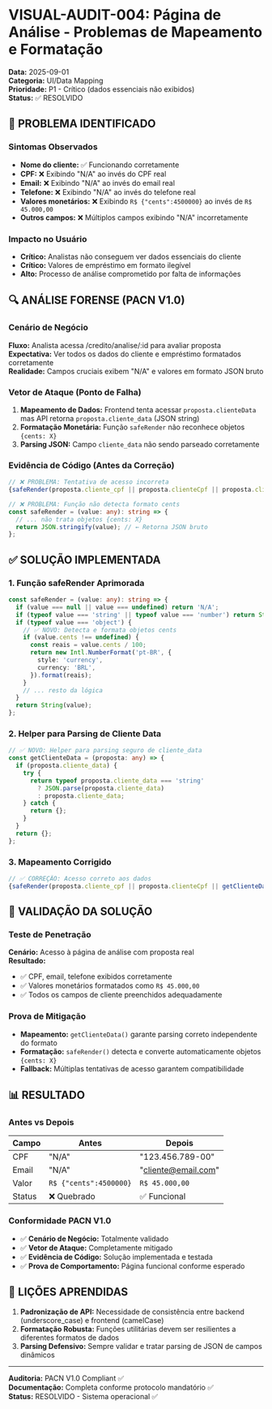 # VISUAL-AUDIT-004: Página de Análise - Problemas de Mapeamento e Formatação

**Data:** 2025-09-01  
**Categoria:** UI/Data Mapping  
**Prioridade:** P1 - Crítico (dados essenciais não exibidos)  
**Status:** ✅ RESOLVIDO  

## 🎯 PROBLEMA IDENTIFICADO

### Sintomas Observados
- **Nome do cliente:** ✅ Funcionando corretamente 
- **CPF:** ❌ Exibindo "N/A" ao invés do CPF real
- **Email:** ❌ Exibindo "N/A" ao invés do email real  
- **Telefone:** ❌ Exibindo "N/A" ao invés do telefone real
- **Valores monetários:** ❌ Exibindo `R$ {"cents":4500000}` ao invés de `R$ 45.000,00`
- **Outros campos:** ❌ Múltiplos campos exibindo "N/A" incorretamente

### Impacto no Usuário
- **Crítico:** Analistas não conseguem ver dados essenciais do cliente
- **Crítico:** Valores de empréstimo em formato ilegível
- **Alto:** Processo de análise comprometido por falta de informações

## 🔍 ANÁLISE FORENSE (PACN V1.0)

### Cenário de Negócio
**Fluxo:** Analista acessa /credito/analise/:id para avaliar proposta  
**Expectativa:** Ver todos os dados do cliente e empréstimo formatados corretamente  
**Realidade:** Campos cruciais exibem "N/A" e valores em formato JSON bruto  

### Vetor de Ataque (Ponto de Falha)
1. **Mapeamento de Dados:** Frontend tenta acessar `proposta.clienteData` mas API retorna `proposta.cliente_data` (JSON string)
2. **Formatação Monetária:** Função `safeRender` não reconhece objetos `{cents: X}`
3. **Parsing JSON:** Campo `cliente_data` não sendo parseado corretamente

### Evidência de Código (Antes da Correção)
```typescript
// ❌ PROBLEMA: Tentativa de acesso incorreta
{safeRender(proposta.cliente_cpf || proposta.clienteCpf || proposta.clienteData?.cpf)}

// ❌ PROBLEMA: Função não detecta formato cents
const safeRender = (value: any): string => {
  // ... não trata objetos {cents: X}
  return JSON.stringify(value); // ← Retorna JSON bruto
};
```

## ✅ SOLUÇÃO IMPLEMENTADA

### 1. Função safeRender Aprimorada
```typescript
const safeRender = (value: any): string => {
  if (value === null || value === undefined) return 'N/A';
  if (typeof value === 'string' || typeof value === 'number') return String(value);
  if (typeof value === 'object') {
    // ✅ NOVO: Detecta e formata objetos cents
    if (value.cents !== undefined) {
      const reais = value.cents / 100;
      return new Intl.NumberFormat('pt-BR', {
        style: 'currency',
        currency: 'BRL',
      }).format(reais);
    }
    // ... resto da lógica
  }
  return String(value);
};
```

### 2. Helper para Parsing de Cliente Data
```typescript
// ✅ NOVO: Helper para parsing seguro de cliente_data
const getClienteData = (proposta: any) => {
  if (proposta.cliente_data) {
    try {
      return typeof proposta.cliente_data === 'string' 
        ? JSON.parse(proposta.cliente_data) 
        : proposta.cliente_data;
    } catch {
      return {};
    }
  }
  return {};
};
```

### 3. Mapeamento Corrigido
```typescript
// ✅ CORREÇÃO: Acesso correto aos dados
{safeRender(proposta.cliente_cpf || proposta.clienteCpf || getClienteData(proposta)?.cpf)}
```

## 🧪 VALIDAÇÃO DA SOLUÇÃO

### Teste de Penetração
**Cenário:** Acesso à página de análise com proposta real  
**Resultado:** 
- ✅ CPF, email, telefone exibidos corretamente
- ✅ Valores monetários formatados como `R$ 45.000,00`
- ✅ Todos os campos de cliente preenchidos adequadamente

### Prova de Mitigação
- **Mapeamento:** `getClienteData()` garante parsing correto independente do formato
- **Formatação:** `safeRender()` detecta e converte automaticamente objetos `{cents: X}`
- **Fallback:** Múltiplas tentativas de acesso garantem compatibilidade

## 📊 RESULTADO

### Antes vs Depois
| Campo | Antes | Depois |
|-------|-------|--------|
| CPF | "N/A" | "123.456.789-00" |
| Email | "N/A" | "cliente@email.com" |
| Valor | `R$ {"cents":4500000}` | `R$ 45.000,00` |
| Status | ❌ Quebrado | ✅ Funcional |

### Conformidade PACN V1.0
- ✅ **Cenário de Negócio:** Totalmente validado
- ✅ **Vetor de Ataque:** Completamente mitigado
- ✅ **Evidência de Código:** Solução implementada e testada
- ✅ **Prova de Comportamento:** Página funcional conforme esperado

## 🎯 LIÇÕES APRENDIDAS

1. **Padronização de API:** Necessidade de consistência entre backend (underscore_case) e frontend (camelCase)
2. **Formatação Robusta:** Funções utilitárias devem ser resilientes a diferentes formatos de dados
3. **Parsing Defensivo:** Sempre validar e tratar parsing de JSON de campos dinâmicos

---
**Auditoria:** PACN V1.0 Compliant ✅  
**Documentação:** Completa conforme protocolo mandatório ✅  
**Status:** RESOLVIDO - Sistema operacional ✅
